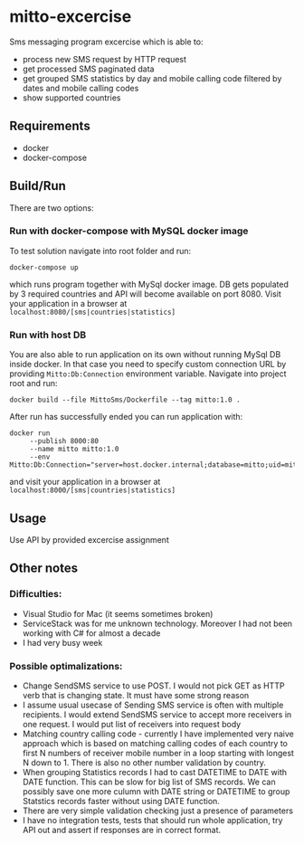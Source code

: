 # mitto-excercise

Sms messaging program excercise which is able to:

 - process new SMS request by HTTP request
 - get processed SMS paginated data
 - get grouped SMS statistics by day and mobile calling code filtered by dates and mobile calling codes
 - show supported countries


## Requirements

 - docker
 - docker-compose

## Build/Run
There are two options:

### Run with docker-compose with MySQL docker image
To test solution navigate into root folder and run: 

    docker-compose up 
which runs program together with MySql docker image. DB gets populated by 3 required countries and API will become available on port 8080. Visit your application in a browser at `localhost:8080/[sms|countries|statistics]`

### Run with host DB
You are also able to run application on its own without running MySql DB inside docker. In that case you need to specify custom connection URL by providing `Mitto:Db:Connection` environment variable. Navigate into project root and run: 

    docker build --file MittoSms/Dockerfile --tag mitto:1.0 .
 
 After run has successfully ended you can run application with:
    
    docker run 
         --publish 8000:80 
         --name mitto mitto:1.0 
         --env Mitto:Db:Connection="server=host.docker.internal;database=mitto;uid=mitto;pwd=mitto;"

and visit your application in a browser at `localhost:8000/[sms|countries|statistics]` 

## Usage
Use API by provided excercise assignment

## Other notes

### Difficulties:
- Visual Studio for Mac (it seems sometimes broken)
- ServiceStack was for me unknown technology. Moreover I had not been working with C# for almost a decade
- I had very busy week


### Possible optimalizations:
- Change SendSMS service to use POST. I would not pick GET as HTTP verb that is changing state. It must have some strong reason
- I assume usual usecase of Sending SMS service is often with multiple recipients. I would extend SendSMS service to accept more receivers in one request. I would put list of receivers into request body
- Matching country calling code - currently I have implemented very naive approach which is based on matching calling codes of each country to first N numbers of receiver mobile number in a loop starting with longest N down to 1. There is also no other number validation by country. 
- When grouping Statistics records I had to cast DATETIME to DATE with DATE function. This can be slow for big list of SMS records. We can possibly save one more culumn with DATE string or DATETIME to group Statstics records faster without using DATE function.
- There are very simple validation checking just a presence of parameters
- I have no integration tests, tests that should run whole application, try API out and assert if responses are in correct format. 
